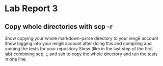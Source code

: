 # Lab Report 3

## Copy whole directories with scp -r

Show copying your whole markdown-parse directory to your ieng6 account
Show logging into your ieng6 account after doing this and compiling and running the tests for your repository
Show (like in the last step of the first lab) combining scp, ;, and ssh to copy the whole directory and run the tests in one line.
